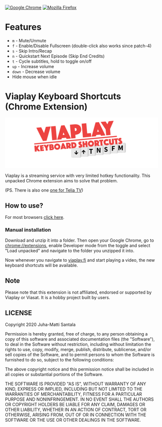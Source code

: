 [![Google Chrome](https://img.shields.io/chrome-web-store/v/dgnkgalpolbfilhhdejcbbapehkbjdkl?label=Get%20VKS%20for%20Chrome&logo=Google%20Chrome)](https://chrome.google.com/webstore/detail/viaplay-keyboard-shortcut/dgnkgalpolbfilhhdejcbbapehkbjdkl)
[![Mozilla Firefox](https://img.shields.io/amo/v/viaplay-keyboard-shortcuts?label=Get%20VKS%20for%20Firefox&logo=Firefox)](https://addons.mozilla.org/en-US/firefox/addon/viaplay-keyboard-shortcuts/)
# Features

- `m`     - Mute/Unmute  
- `f`     - Enable/Disable Fullscreen (double-click also works since patch-4)  
- `s`     - Skip Intro/Recap  
- `n`     - Quickstart Next Episode (Skip End Credits)  
- `t`     - Cycle subtitles, hold to toggle on/off
- `up`    - Increase volume  
- `down`  - Decrease volume  
- Hide mouse when idle  

# Viaplay Keyboard Shortcuts (Chrome Extension)

![](./images/project-logo-viaplay-shortcuts.png)

Viaplay is a streaming service with very limited hotkey functionality. This unpacked Chrome extension aims to solve that problem.

(PS. There is also one [one for Telia TV](https://github.com/Hamatti/teliatv-keyboard-shortcuts))

## How to use?
For most browsers [click here](https://chrome.google.com/webstore/detail/viaplay-keyboard-shortcut/dgnkgalpolbfilhhdejcbbapehkbjdkl).  
### Manual installation
Download and unzip it into a folder. Then open your Google Chrome, go to [chrome://extensions](chrome://extensions), enable Developer mode from the toggle and select "Load unpacked" and navigate to the folder you unzipped it into.

Now whenever you navigate to [viaplay.fi](https://viaplay.fi) and start playing a video, the new keyboard shortcuts will be available.

## Note

Please note that this extension is not affiliated, endorsed or supported by Viaplay or Viasat. It is a hobby project built by users.

## LICENSE

Copyright 2020 Juha-Matti Santala

Permission is hereby granted, free of charge, to any person obtaining a copy of this software and associated documentation files (the "Software"), to deal in the Software without restriction, including without limitation the rights to use, copy, modify, merge, publish, distribute, sublicense, and/or sell copies of the Software, and to permit persons to whom the Software is furnished to do so, subject to the following conditions:

The above copyright notice and this permission notice shall be included in all copies or substantial portions of the Software.

THE SOFTWARE IS PROVIDED "AS IS", WITHOUT WARRANTY OF ANY KIND, EXPRESS OR IMPLIED, INCLUDING BUT NOT LIMITED TO THE WARRANTIES OF MERCHANTABILITY, FITNESS FOR A PARTICULAR PURPOSE AND NONINFRINGEMENT. IN NO EVENT SHALL THE AUTHORS OR COPYRIGHT HOLDERS BE LIABLE FOR ANY CLAIM, DAMAGES OR OTHER LIABILITY, WHETHER IN AN ACTION OF CONTRACT, TORT OR OTHERWISE, ARISING FROM, OUT OF OR IN CONNECTION WITH THE SOFTWARE OR THE USE OR OTHER DEALINGS IN THE SOFTWARE.
